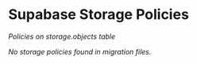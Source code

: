 # Supabase Storage Policies

*Policies on storage.objects table*

*No storage policies found in migration files.*
